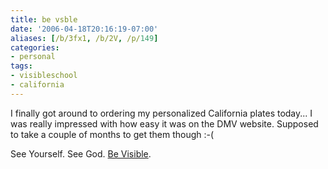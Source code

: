 ```yaml
---
title: be vsble
date: '2006-04-18T20:16:19-07:00'
aliases: [/b/3fx1, /b/2V, /p/149]
categories:
- personal
tags:
- visibleschool
- california
---
```

I finally got around to ordering my personalized California plates today... I was really impressed with how easy it was
on the DMV website. Supposed to take a couple of months to get them though :-(

See Yourself. See God. [Be Visible](http://www.visibleschool.com).
